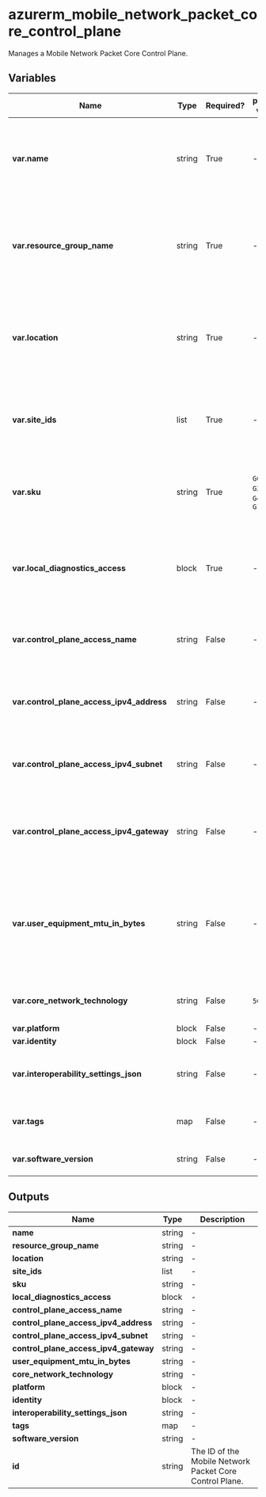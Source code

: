 # azurerm_mobile_network_packet_core_control_plane

Manages a Mobile Network Packet Core Control Plane.

## Variables

| Name | Type | Required? |  possible values |  Description |
| ---- | ---- | --------- |  ----------- | ----------- |
| **var.name** | string | True | -  |  Specifies The name of the Mobile Network Packet Core Control Plane. Changing this forces a new Mobile Network Packet Core Control Plane to be created. | 
| **var.resource_group_name** | string | True | -  |  Specifies the name of the Resource Group where the Mobile Network Packet Core Control Plane should exist. Changing this forces a new Mobile Network Packet Core Control Plane to be created. | 
| **var.location** | string | True | -  |  Specifies the Azure Region where the Mobile Network Packet Core Control Plane should exist. Changing this forces a new Mobile Network Packet Core Control Plane to be created. | 
| **var.site_ids** | list | True | -  |  A list of Mobile Network Site IDs in which this packet core control plane should be deployed. The Sites must be in the same location as the packet core control plane. | 
| **var.sku** | string | True | `G0`, `G1`, `G2`, `G3`, `G4`, `G5`, `G10`  |  The SKU defining the throughput and SIM allowances for this packet core control plane deployment. Possible values are `G0`, `G1`, `G2`, `G3`, `G4`, `G5` and `G10`. | 
| **var.local_diagnostics_access** | block | True | -  |  One or more `local_diagnostics_access` blocks. Specifies the Kubernetes ingress configuration that controls access to the packet core diagnostics through local APIs. | 
| **var.control_plane_access_name** | string | False | -  |  Specifies the logical name for this interface. This should match one of the interfaces configured on your Azure Stack Edge device. | 
| **var.control_plane_access_ipv4_address** | string | False | -  |  The IPv4 address for the control plane interface. This should match one of the interfaces configured on your Azure Stack Edge device. | 
| **var.control_plane_access_ipv4_subnet** | string | False | -  |  The IPv4 subnet for the control plane interface. This should match one of the interfaces configured on your Azure Stack Edge device. | 
| **var.control_plane_access_ipv4_gateway** | string | False | -  |  The default IPv4 gateway for the control plane interface. This should match one of the interfaces configured on your Azure Stack Edge device. | 
| **var.user_equipment_mtu_in_bytes** | string | False | -  |  Specifies the MTU in bytes that can be sent to the user equipment. The same MTU is set on the user plane data links for all data networks. The MTU set on the user plane access link will be 60 bytes greater than this value to allow for GTP encapsulation. | 
| **var.core_network_technology** | string | False | `5GC`, `EPC`  |  The core network technology generation. Possible values are `5GC` and `EPC`. | 
| **var.platform** | block | False | -  |  A `platform` block. | 
| **var.identity** | block | False | -  |  An `identity` block. | 
| **var.interoperability_settings_json** | string | False | -  |  Settings in JSON format to allow interoperability with third party components e.g. RANs and UEs. | 
| **var.tags** | map | False | -  |  A mapping of tags which should be assigned to the Mobile Network Packet Core Control Plane. | 
| **var.software_version** | string | False | -  |  Specifies the version of the packet core software that is deployed. | 



## Outputs

| Name | Type | Description |
| ---- | ---- | --------- | 
| **name** | string  | - | 
| **resource_group_name** | string  | - | 
| **location** | string  | - | 
| **site_ids** | list  | - | 
| **sku** | string  | - | 
| **local_diagnostics_access** | block  | - | 
| **control_plane_access_name** | string  | - | 
| **control_plane_access_ipv4_address** | string  | - | 
| **control_plane_access_ipv4_subnet** | string  | - | 
| **control_plane_access_ipv4_gateway** | string  | - | 
| **user_equipment_mtu_in_bytes** | string  | - | 
| **core_network_technology** | string  | - | 
| **platform** | block  | - | 
| **identity** | block  | - | 
| **interoperability_settings_json** | string  | - | 
| **tags** | map  | - | 
| **software_version** | string  | - | 
| **id** | string  | The ID of the Mobile Network Packet Core Control Plane. | 